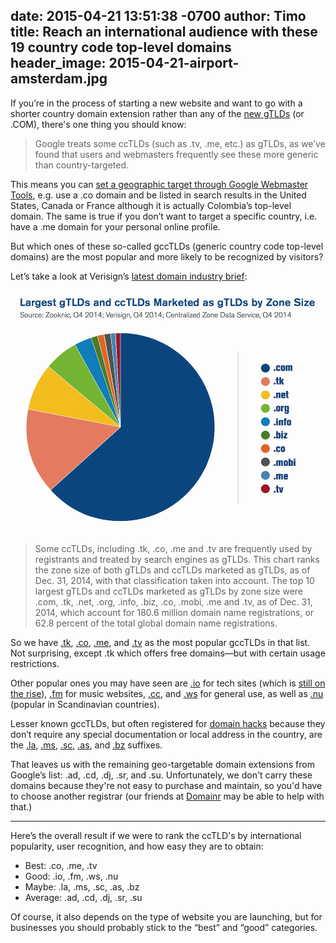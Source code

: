 date: 2015-04-21 13:51:38 -0700
author: Timo
title: Reach an international audience with these 19 country code top-level domains
header_image: 2015-04-21-airport-amsterdam.jpg
----

<!-- excerpt -->

If you’re in the process of starting a new website and want to go with a shorter country domain extension rather than any of the [new gTLDs](https://iwantmyname.com/domains/new-gtld-domain-extensions) (or .COM), there's one thing you should know:

> Google treats some ccTLDs (such as .tv, .me, etc.) as gTLDs, as we’ve found that users and webmasters frequently see these more generic than country-targeted.

This means you can [set a geographic target through Google Webmaster Tools](https://support.google.com/webmasters/answer/1347922?hl=en), e.g. use a .co domain and be listed in search results in the United States, Canada or France although it is actually Colombia’s top-level domain. The same is true if you don’t want to target a specific country, i.e. have a .me domain for your personal online profile.

But which ones of these so-called gccTLDs (generic country code top-level domains) are the most popular and more likely to be recognized by visitors?

<!-- /excerpt -->

Let’s take a look at Verisign’s [latest domain industry brief](http://www.verisigninc.com/assets/domain-name-report-march2015.pdf):

![verisign graph](/media/2015-04-21-gcctld-chart.png)

> Some ccTLDs, including .tk, .co, .me and .tv are frequently used by registrants and treated by search engines as gTLDs. This chart ranks the zone size of both gTLDs and ccTLDs marketed as gTLDs, as of Dec. 31, 2014, with that classification taken into account. The top 10 largest gTLDs and ccTLDs marketed as gTLDs by zone size were .com, .tk, .net, .org, .info, .biz, .co, .mobi, .me and .tv, as of Dec. 31, 2014, which account for 180.6 million domain name registrations, or 62.8 percent of the total global domain name registrations.

So we have [.tk](https://iwantmyname.com/domains/tk-tokelauan-domain-name-registration-for-tokelau), [.co](https://iwantmyname.com/domains/co-colombian-domain-name-registration-for-colombia), [.me](https://iwantmyname.com/domains/me-montenegrean-domain-name-registration-for-montenegro), and [.tv](https://iwantmyname.com/domains/tv-tuvaluan-domain-name-registration-for-tuvalu) as the most popular gccTLDs in that list. Not surprising, except .tk which offers free domains—but with certain usage restrictions.

Other popular ones you may have seen are [.io](https://iwantmyname.com/domains/io-domain-name-registration-for-british-indian-ocean-territory) for tech sites (which is [still on the rise](http://hack.ly/articles/the-most-popular-dot-io-domains-2015/)), [.fm](https://iwantmyname.com/domains/fm-domain-name-registration-for-federated-states-of-micronesia) for music websites, [.cc](https://iwantmyname.com/domains/cc-domain-name-registration-for-cocos-keeling-islands), and [.ws](https://iwantmyname.com/domains/ws-samoan-domain-name-registration-for-western-samoa) for general use, as well as [.nu](https://iwantmyname.com/domains/nu-domain-name-registration-for-niue) (popular in Scandinavian countries).

Lesser known gccTLDs, but often registered for [domain hacks](https://iwantmyname.com/blog/2013/10/what-is-a-domain-hack-and-how-can-i-make-one.html) because they don’t require any special documentation or local address in the country, are the [.la](https://iwantmyname.com/domains/la-lao-domain-name-registration-for-laos), [.ms](https://iwantmyname.com/domains/ms-domain-name-registration-for-montserrat), [.sc](https://iwantmyname.com/domains/ms-domain-name-registration-for-montserrat), [.as](https://iwantmyname.com/domains/as-samoan-domain-name-registration-for-american-samoa), and [.bz](https://iwantmyname.com/domains/bz-belizean-domain-name-registration-for-belize) suffixes.

That leaves us with the remaining geo-targetable domain extensions from Google’s list: .ad, .cd, .dj, .sr, and .su. Unfortunately, we don't carry these domains because they're not easy to purchase and maintain, so you'd have to choose another registrar (our friends at [Domainr](https://domainr.com) may be able to help with that.)

***

Here’s the overall result if we were to rank the ccTLD's by international popularity, user recognition, and how easy they are to obtain:

- Best: .co, .me, .tv
- Good: .io, .fm, .ws, .nu
- Maybe: .la, .ms, .sc, .as, .bz
- Average: .ad, .cd, .dj, .sr, .su

Of course, it also depends on the type of website you are launching, but for businesses you should probably stick to the “best” and “good” categories.
